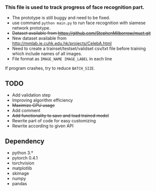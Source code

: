 ### This file is used to track progress of face recognition part.

+ The prototype is still buggy and need to be fixed.
+ use command `python main.py` to run face recognition with siamese network prototype.
+ ~~Dataset available from https://github.com/StephenMilborrow/muct.git~~
+ New dataset available from http://mmlab.ie.cuhk.edu.hk/projects/CelebA.html
+ Need to create a trainset/testset/validset csv/txt file before training which include names of all images.
+ File format as `IMAGE_NAME IMAGE_LABEL` in each line

If program crashes, try to reduce `BATCH_SIZE`.

## TODO
+ Add validation step
+ Improving algorithm efficiency
+ ~~Maximize GPU usage~~
+ Add comment
+ ~~Add functionality to save and load trained model~~
+ Rewrite part of code for easy customizing
+ Rewrite according to given API

## Dependency
+ python 3.*
+ pytorch 0.4.1
+ torchvision
+ matplotlib
+ skimage
+ numpy
+ pandas
